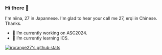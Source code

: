 ### Hi there 👋

I'm niina, 27 in Japannese. I'm glad to hear your call me 27, erqi in Chinese. Thanks. 

- 🔭 I’m currently working on ASC2024.
- 🌱 I’m currently learning ICS.


[![irorange27's github stats](https://github-readme-stats.vercel.app/api?username=irorange27&show_icons=true&include_all_commits=true&theme=dracula)](https://github.com/anuraghazra/github-readme-stats)
<!--
<!--
**irorange27/irorange27** is a ✨ _special_ ✨ repository because its `README.md` (this file) appears on your GitHub profile.




Here are some ideas to get you started:



- 👯 I’m looking to collaborate on ...
- 🤔 I’m looking for help with ...
- 💬 Ask me about ...
- 📫 How to reach me: ...
- 😄 Pronouns: ...
- ⚡ Fun fact: ...
-->

